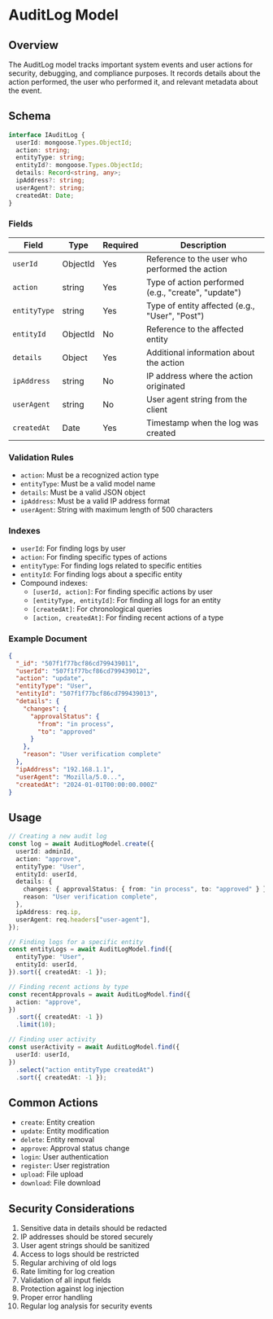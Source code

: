 # AuditLog Model

## Overview

The AuditLog model tracks important system events and user actions for security, debugging, and compliance purposes. It records details about the action performed, the user who performed it, and relevant metadata about the event.

## Schema

```typescript
interface IAuditLog {
  userId: mongoose.Types.ObjectId;
  action: string;
  entityType: string;
  entityId?: mongoose.Types.ObjectId;
  details: Record<string, any>;
  ipAddress?: string;
  userAgent?: string;
  createdAt: Date;
}
```

### Fields

| Field        | Type     | Required | Description                                         |
| ------------ | -------- | -------- | --------------------------------------------------- |
| `userId`     | ObjectId | Yes      | Reference to the user who performed the action      |
| `action`     | string   | Yes      | Type of action performed (e.g., "create", "update") |
| `entityType` | string   | Yes      | Type of entity affected (e.g., "User", "Post")      |
| `entityId`   | ObjectId | No       | Reference to the affected entity                    |
| `details`    | Object   | Yes      | Additional information about the action             |
| `ipAddress`  | string   | No       | IP address where the action originated              |
| `userAgent`  | string   | No       | User agent string from the client                   |
| `createdAt`  | Date     | Yes      | Timestamp when the log was created                  |

### Validation Rules

- `action`: Must be a recognized action type
- `entityType`: Must be a valid model name
- `details`: Must be a valid JSON object
- `ipAddress`: Must be a valid IP address format
- `userAgent`: String with maximum length of 500 characters

### Indexes

- `userId`: For finding logs by user
- `action`: For finding specific types of actions
- `entityType`: For finding logs related to specific entities
- `entityId`: For finding logs about a specific entity
- Compound indexes:
  - `[userId, action]`: For finding specific actions by user
  - `[entityType, entityId]`: For finding all logs for an entity
  - `[createdAt]`: For chronological queries
  - `[action, createdAt]`: For finding recent actions of a type

### Example Document

```json
{
  "_id": "507f1f77bcf86cd799439011",
  "userId": "507f1f77bcf86cd799439012",
  "action": "update",
  "entityType": "User",
  "entityId": "507f1f77bcf86cd799439013",
  "details": {
    "changes": {
      "approvalStatus": {
        "from": "in process",
        "to": "approved"
      }
    },
    "reason": "User verification complete"
  },
  "ipAddress": "192.168.1.1",
  "userAgent": "Mozilla/5.0...",
  "createdAt": "2024-01-01T00:00:00.000Z"
}
```

## Usage

```typescript
// Creating a new audit log
const log = await AuditLogModel.create({
  userId: adminId,
  action: "approve",
  entityType: "User",
  entityId: userId,
  details: {
    changes: { approvalStatus: { from: "in process", to: "approved" } },
    reason: "User verification complete",
  },
  ipAddress: req.ip,
  userAgent: req.headers["user-agent"],
});

// Finding logs for a specific entity
const entityLogs = await AuditLogModel.find({
  entityType: "User",
  entityId: userId,
}).sort({ createdAt: -1 });

// Finding recent actions by type
const recentApprovals = await AuditLogModel.find({
  action: "approve",
})
  .sort({ createdAt: -1 })
  .limit(10);

// Finding user activity
const userActivity = await AuditLogModel.find({
  userId: userId,
})
  .select("action entityType createdAt")
  .sort({ createdAt: -1 });
```

## Common Actions

- `create`: Entity creation
- `update`: Entity modification
- `delete`: Entity removal
- `approve`: Approval status change
- `login`: User authentication
- `register`: User registration
- `upload`: File upload
- `download`: File download

## Security Considerations

1. Sensitive data in details should be redacted
2. IP addresses should be stored securely
3. User agent strings should be sanitized
4. Access to logs should be restricted
5. Regular archiving of old logs
6. Rate limiting for log creation
7. Validation of all input fields
8. Protection against log injection
9. Proper error handling
10. Regular log analysis for security events
